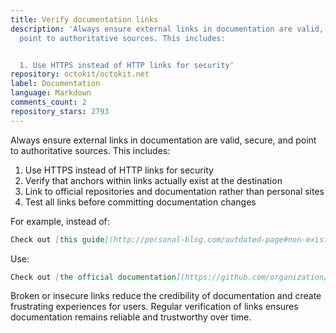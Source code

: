 ```yaml
---
title: Verify documentation links
description: 'Always ensure external links in documentation are valid, secure, and
  point to authoritative sources. This includes:


  1. Use HTTPS instead of HTTP links for security'
repository: octokit/octokit.net
label: Documentation
language: Markdown
comments_count: 2
repository_stars: 2793
---
```


Always ensure external links in documentation are valid, secure, and point to authoritative sources. This includes:

1. Use HTTPS instead of HTTP links for security
2. Verify that anchors within links actually exist at the destination
3. Link to official repositories and documentation rather than personal sites
4. Test all links before committing documentation changes

For example, instead of:
```markdown
Check out [this guide](http://personal-blog.com/outdated-page#non-existent-section) for more information.
```

Use:
```markdown
Check out [the official documentation](https://github.com/organization/project/blob/main/docs/guide.md#relevant-section) for more information.
```

Broken or insecure links reduce the credibility of documentation and create frustrating experiences for users. Regular verification of links ensures documentation remains reliable and trustworthy over time.